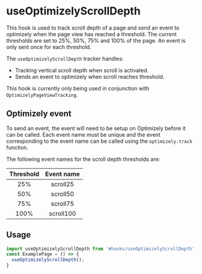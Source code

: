 # useOptimizelyScrollDepth

This hook is used to track scroll depth of a page and send an event to optimizely when the page view has reached a threshold. The current thresholds are set to 25%, 50%, 75% and 100% of the page. An event is only sent once for each threshold.

The `useOptimizelyScrollDepth` tracker handles:

- Tracking vertical scroll depth when scroll is activated.
- Sends an event to optimizely when scroll reaches threshold.

This hook is currently only being used in conjunction with `OptimizelyPageViewTracking`.

## Optimizely event
To send an event, the event will need to be setup on Optimizely before it can be called. Each event name must be unique and the event corresponding to the event name can be called using the `optimizely.track` function.

The following event names for the scroll depth thresholds are:

| Threshold | Event name |
|:---------:|:----------:|
| 25%       | scroll25   |
| 50%       | scroll50   |
| 75%       | scroll75   |
| 100%      | scroll100  |


## Usage

```jsx
import useOptimizelyScrollDepth from '#hooks/useOptimizelyScrollDepth';
const ExamplePage = () => {
  useOptimizelyScrollDepth();
}
```